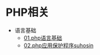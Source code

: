 # PHP相关

+ 语言基础
    + [01.php语言基础](https://github.com/hkui/note/blob/master/php/01.php_base.md)
    + [02.php应用保护程序suhosin](https://github.com/hkui/note/blob/master/php/02.php-suhosin.md)
    
